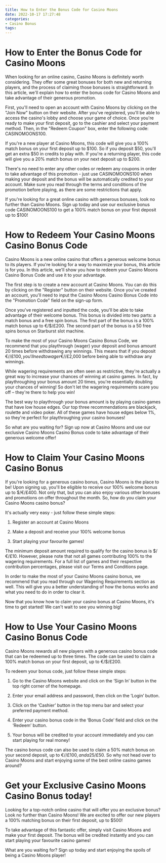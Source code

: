 ```yaml
---
title: How to Enter the Bonus Code for Casino Moons
date: 2022-10-17 17:27:48
categories:
- Casino Bonus
tags:
---
```



#  How to Enter the Bonus Code for Casino Moons

When looking for an online casino, Casino Moons is definitely worth considering. They offer some great bonuses for both new and returning players, and the process of claiming those bonuses is straightforward. In this article, we'll explain how to enter the bonus code for Casino Moons and take advantage of their generous promotion.

First, you'll need to open an account with Casino Moons by clicking on the "Join Now" button on their website. After you've registered, you'll be able to access the casino's lobby and choose your game of choice. Once you're ready to make your first deposit, go to the cashier and select your payment method. Then, in the "Redeem Coupon" box, enter the following code: CASINOMOONS100.

If you're a new player at Casino Moons, this code will give you a 100% match bonus on your first deposit up to $100. So if you deposit $50, you'll get an extra $50 in credits to play with. If you're a returning player, this code will give you a 20% match bonus on your next deposit up to $200.

There's no need to enter any other codes or redeem any coupons in order to take advantage of this promotion - just use CASINOMOONS100 when making your deposit and the bonus will be automatically credited to your account. Make sure you read through the terms and conditions of the promotion before playing, as there are some restrictions that apply.

If you're looking for a great online casino with generous bonuses, look no further than Casino Moons. Sign up today and use our exclusive bonus code CASINOMOONS100 to get a 100% match bonus on your first deposit up to $100!

#  How to Redeem Your Casino Moons Casino Bonus Code

Casino Moons is a new online casino that offers a generous welcome bonus to its players. If you're looking for a way to maximize your bonus, this article is for you. In this article, we'll show you how to redeem your Casino Moons Casino Bonus Code and use it to your advantage.

The first step is to create a new account at Casino Moons. You can do this by clicking on the "Register" button on their website. Once you've created an account, you'll need to input the Casino Moons Casino Bonus Code into the "Promotion Code" field on the sign-up form.

Once you've registered and inputted the code, you'll be able to take advantage of their welcome bonus. This bonus is divided into two parts: a match bonus and a free spin bonus. The first part of the bonus is a 100% match bonus up to €/$/£200. The second part of the bonus is a 50 free spins bonus on Starburst slot machine.

To make the most of your Casino Moons Casino Bonus Code, we recommend that you playthrough (wager) your deposit and bonus amount 20 times before withdrawing any winnings. This means that if you deposit €/$/£100, you'll need to wager €/$/£2,000 before being able to withdraw any winnings.

While wagering requirements are often seen as restrictive, they're actually a great way to increase your chances of winning at casino games. In fact, by playthroughing your bonus amount 20 times, you're essentially doubling your chances of winning! So don't let the wagering requirements scare you off – they're there to help you win!

The best way to playthrough your bonus amount is by playing casino games that have low house edges. Our top three recommendations are blackjack, roulette and video poker. All of these games have house edges below 1%, so they're perfect for playthroughing your casino bonuses!

So what are you waiting for? Sign up now at Casino Moons and use our exclusive Casino Moons Casino Bonus code to take advantage of their generous welcome offer!

#  How to Claim Your Casino Moons Casino Bonus

If you're looking for a generous casino bonus, Casino Moons is the place to be! Upon signing up, you'll be eligible to receive our 100% welcome bonus up to $/€/£400. Not only that, but you can also enjoy various other bonuses and promotions on offer throughout the month. So, how do you claim your Casino Moons casino bonus?

It's actually very easy - just follow these simple steps:

1. Register an account at Casino Moons

2. Make a deposit and receive your 100% welcome bonus

3. Start playing your favourite games!

The minimum deposit amount required to qualify for the casino bonus is $/€/£10. However, please note that not all games contributing 100% to the wagering requirements. For a full list of games and their respective contribution percentages, please visit our Terms and Conditions page.

In order to make the most of your Casino Moons casino bonus, we recommend that you read through our Wagering Requirements section as well. This will give you a better understanding of how the bonus works and what you need to do in order to clear it.

Now that you know how to claim your casino bonus at Casino Moons, it's time to get started! We can't wait to see you winning big!

#  How to Use Your Casino Moons Casino Bonus Code

Casino Moons rewards all new players with a generous casino bonus code that can be redeemed up to three times. The code can be used to claim a 100% match bonus on your first deposit, up to €/$/£200.

To redeem your bonus code, just follow these simple steps:

1. Go to the Casino Moons website and click on the ‘Sign In’ button in the top right corner of the homepage.

2. Enter your email address and password, then click on the ‘Login’ button.

3. Click on the ‘Cashier’ button in the top menu bar and select your preferred payment method.

4. Enter your casino bonus code in the ‘Bonus Code’ field and click on the ‘Redeem’ button.

5. Your bonus will be credited to your account immediately and you can start playing for real money!

The casino bonus code can also be used to claim a 50% match bonus on your second deposit, up to €/$/£100, and a 25% match bonus on your third deposit, up to €/$/£50. So why not head over to Casino Moons and start enjoying some of the best online casino games around?

#  Get your Exclusive Casino Moons Casino Bonus today!

Looking for a top-notch online casino that will offer you an exclusive bonus? Look no further than Casino Moons! We are excited to offer our new players a 100% matching bonus on their first deposit, up to $500!

To take advantage of this fantastic offer, simply visit Casino Moons and make your first deposit. The bonus will be credited instantly and you can start playing your favourite casino games!

What are you waiting for? Sign up today and start enjoying the spoils of being a Casino Moons player!